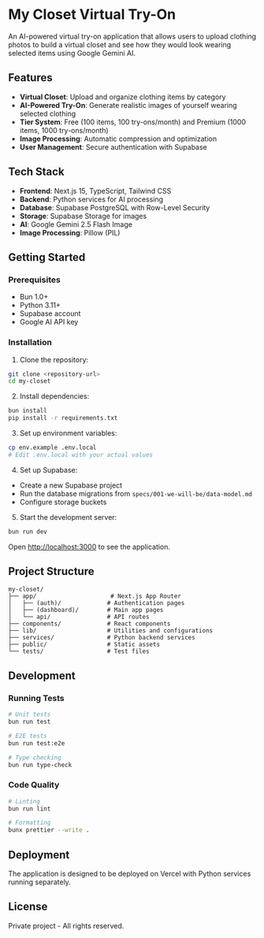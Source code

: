 # My Closet Virtual Try-On

An AI-powered virtual try-on application that allows users to upload clothing photos to build a virtual closet and see how they would look wearing selected items using Google Gemini AI.

## Features

- **Virtual Closet**: Upload and organize clothing items by category
- **AI-Powered Try-On**: Generate realistic images of yourself wearing selected clothing
- **Tier System**: Free (100 items, 100 try-ons/month) and Premium (1000 items, 1000 try-ons/month)
- **Image Processing**: Automatic compression and optimization
- **User Management**: Secure authentication with Supabase

## Tech Stack

- **Frontend**: Next.js 15, TypeScript, Tailwind CSS
- **Backend**: Python services for AI processing
- **Database**: Supabase PostgreSQL with Row-Level Security
- **Storage**: Supabase Storage for images
- **AI**: Google Gemini 2.5 Flash Image
- **Image Processing**: Pillow (PIL)

## Getting Started

### Prerequisites

- Bun 1.0+
- Python 3.11+
- Supabase account
- Google AI API key

### Installation

1. Clone the repository:

```bash
git clone <repository-url>
cd my-closet
```

2. Install dependencies:

```bash
bun install
pip install -r requirements.txt
```

3. Set up environment variables:

```bash
cp env.example .env.local
# Edit .env.local with your actual values
```

4. Set up Supabase:

- Create a new Supabase project
- Run the database migrations from `specs/001-we-will-be/data-model.md`
- Configure storage buckets

5. Start the development server:

```bash
bun run dev
```

Open [http://localhost:3000](http://localhost:3000) to see the application.

## Project Structure

```
my-closet/
├── app/                     # Next.js App Router
│   ├── (auth)/             # Authentication pages
│   ├── (dashboard)/        # Main app pages
│   └── api/                # API routes
├── components/             # React components
├── lib/                    # Utilities and configurations
├── services/               # Python backend services
├── public/                 # Static assets
└── tests/                  # Test files
```

## Development

### Running Tests

```bash
# Unit tests
bun run test

# E2E tests
bun run test:e2e

# Type checking
bun run type-check
```

### Code Quality

```bash
# Linting
bun run lint

# Formatting
bunx prettier --write .
```

## Deployment

The application is designed to be deployed on Vercel with Python services running separately.

## License

Private project - All rights reserved.
